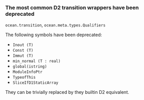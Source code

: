 ### The most common D2 transition wrappers have been deprecated

`ocean.transition`, `ocean.meta.types.Qualifiers`

The following symbols have been deprecated:
- `Inout (T)`
- `Const (T)`
- `Immut (T)`
- `min_normal (T : real)`
- `global(istring)`
- `ModuleInfoPtr`
- `TypeofThis`
- `SliceIfD1StaticArray`

They can be trivially replaced by they builtin D2 equivalent.
